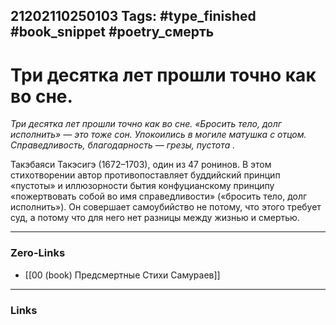 21202110250103
Tags: #type_finished #book_snippet #poetry_смерть
---
# Три десятка лет прошли точно как во сне.

*Три десятка лет прошли точно как во сне.
«Бросить тело, долг исполнить» —
это тоже сон.
Упокоились в могиле матушка с отцом.
Справедливость, благодарность —
грезы, пустота .*

Такэбаяси Такэсигэ (1672–1703), один из 47 ронинов. В этом стихотворении автор противопоставляет буддийский принцип «пустоты» и иллюзорности бытия конфуцианскому принципу «пожертвовать собой во имя справедливости» («бросить тело, долг исполнить»). Он совершает самоубийство не потому, что этого требует суд, а потому что для него нет разницы между жизнью и смертью.

---
### Zero-Links
- [[00 (book) Предсмертные Стихи Самураев]]
---
### Links
